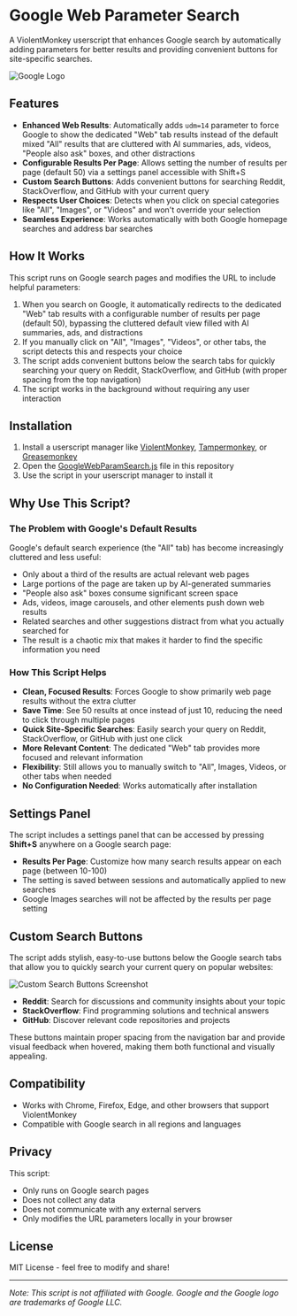 # Google Web Parameter Search

A ViolentMonkey userscript that enhances Google search by automatically adding parameters for better results and providing convenient buttons for site-specific searches.

![Google Logo](https://www.google.com/images/branding/googlelogo/1x/googlelogo_color_272x92dp.png)

## Features

- **Enhanced Web Results**: Automatically adds `udm=14` parameter to force Google to show the dedicated "Web" tab results instead of the default mixed "All" results that are cluttered with AI summaries, ads, videos, "People also ask" boxes, and other distractions
- **Configurable Results Per Page**: Allows setting the number of results per page (default 50) via a settings panel accessible with Shift+S
- **Custom Search Buttons**: Adds convenient buttons for searching Reddit, StackOverflow, and GitHub with your current query
- **Respects User Choices**: Detects when you click on special categories like "All", "Images", or "Videos" and won't override your selection
- **Seamless Experience**: Works automatically with both Google homepage searches and address bar searches

## How It Works

This script runs on Google search pages and modifies the URL to include helpful parameters:

1. When you search on Google, it automatically redirects to the dedicated "Web" tab results with a configurable number of results per page (default 50), bypassing the cluttered default view filled with AI summaries, ads, and distractions
2. If you manually click on "All", "Images", "Videos", or other tabs, the script detects this and respects your choice
3. The script adds convenient buttons below the search tabs for quickly searching your query on Reddit, StackOverflow, and GitHub (with proper spacing from the top navigation)
4. The script works in the background without requiring any user interaction

## Installation

1. Install a userscript manager like [ViolentMonkey](https://violentmonkey.github.io/), [Tampermonkey](https://www.tampermonkey.net/), or [Greasemonkey](https://addons.mozilla.org/en-US/firefox/addon/greasemonkey/)
2. Open the [GoogleWebParamSearch.js](GoogleWebParamSearch.js) file in this repository
3. Use the script in your userscript manager to install it

## Why Use This Script?

### The Problem with Google's Default Results

Google's default search experience (the "All" tab) has become increasingly cluttered and less useful:

- Only about a third of the results are actual relevant web pages
- Large portions of the page are taken up by AI-generated summaries
- "People also ask" boxes consume significant screen space
- Ads, videos, image carousels, and other elements push down web results
- Related searches and other suggestions distract from what you actually searched for
- The result is a chaotic mix that makes it harder to find the specific information you need

### How This Script Helps

- **Clean, Focused Results**: Forces Google to show primarily web page results without the extra clutter
- **Save Time**: See 50 results at once instead of just 10, reducing the need to click through multiple pages
- **Quick Site-Specific Searches**: Easily search your query on Reddit, StackOverflow, or GitHub with just one click
- **More Relevant Content**: The dedicated "Web" tab provides more focused and relevant information
- **Flexibility**: Still allows you to manually switch to "All", Images, Videos, or other tabs when needed
- **No Configuration Needed**: Works automatically after installation

## Settings Panel

The script includes a settings panel that can be accessed by pressing **Shift+S** anywhere on a Google search page:

- **Results Per Page**: Customize how many search results appear on each page (between 10-100)
- The setting is saved between sessions and automatically applied to new searches
- Google Images searches will not be affected by the results per page setting

## Custom Search Buttons

The script adds stylish, easy-to-use buttons below the Google search tabs that allow you to quickly search your current query on popular websites:

![Custom Search Buttons Screenshot](https://i.imgur.com/YrP24hQ.png)

- **Reddit**: Search for discussions and community insights about your topic
- **StackOverflow**: Find programming solutions and technical answers
- **GitHub**: Discover relevant code repositories and projects

These buttons maintain proper spacing from the navigation bar and provide visual feedback when hovered, making them both functional and visually appealing.

## Compatibility

- Works with Chrome, Firefox, Edge, and other browsers that support ViolentMonkey
- Compatible with Google search in all regions and languages

## Privacy

This script:

- Only runs on Google search pages
- Does not collect any data
- Does not communicate with any external servers
- Only modifies the URL parameters locally in your browser

## License

MIT License - feel free to modify and share!

---

*Note: This script is not affiliated with Google. Google and the Google logo are trademarks of Google LLC.*
